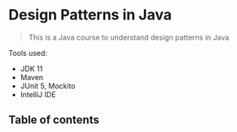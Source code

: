 # Design Patterns in Java

> This is a Java course to understand design patterns in Java

Tools used:

- JDK 11
- Maven
- JUnit 5, Mockito
- IntelliJ IDE

## Table of contents

